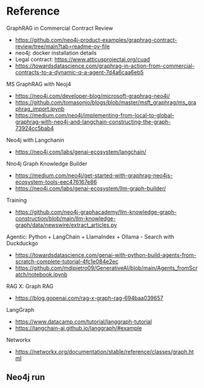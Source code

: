 # Reference
GraphRAG in Commercial Contract Review
- https://github.com/neo4j-product-examples/graphrag-contract-review/tree/main?tab=readme-ov-file
- neo4j: docker installation details
- Legal contract: https://www.atticusprojectai.org/cuad
- https://towardsdatascience.com/graphrag-in-action-from-commercial-contracts-to-a-dynamic-q-a-agent-7d4a6caa6eb5


MS GraphRAG with Neoj4
- https://neo4j.com/developer-blog/microsoft-graphrag-neo4j/
- https://github.com/tomasonjo/blogs/blob/master/msft_graphrag/ms_graphrag_import.ipynb
- https://medium.com/neo4j/implementing-from-local-to-global-graphrag-with-neo4j-and-langchain-constructing-the-graph-73924cc5bab4


Neo4j with Langchanin
- https://neo4j.com/labs/genai-ecosystem/langchain/

Nno4j Graph Knowledge Builder
- https://medium.com/neo4j/get-started-with-graphrag-neo4js-ecosystem-tools-eec476167e86
- https://neo4j.com/labs/genai-ecosystem/llm-graph-builder/

Training
- https://github.com/neo4j-graphacademy/llm-knowledge-graph-construction/blob/main/llm-knowledge-graph/data/newswire/extract_articles.py

Agentic: Python + LangChain + LlamaIndex + Ollama - Search with Duckduckgo
- https://towardsdatascience.com/genai-with-python-build-agents-from-scratch-complete-tutorial-4fc1e084e2ec
- https://github.com/mdipietro09/GenerativeAI/blob/main/Agents_fromScratch/notebook.ipynb


RAG X: Graph RAG
- https://blog.gopenai.com/rag-x-graph-rag-694baa039657

LangGraph
- https://www.datacamp.com/tutorial/langgraph-tutorial
- https://langchain-ai.github.io/langgraph/#example


Networkx
- https://networkx.org/documentation/stable/reference/classes/graph.html

## Neo4j run

